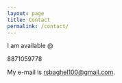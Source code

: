 ```yaml
---
layout: page
title: Contact
permalink: /contact/
---
```


I am available @

8871059778

My e-mail is [rsbaghel100@gmail.com](mailto:email@rsbaghel100@gmail.com).
